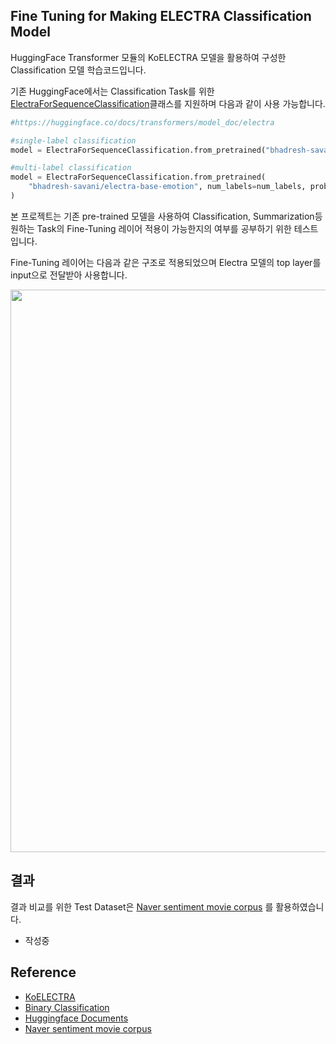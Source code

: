 ## Fine Tuning for Making ELECTRA Classification Model

HuggingFace Transformer 모듈의 KoELECTRA 모델을 활용하여 구성한 Classification 모델 학습코드입니다.

기존 HuggingFace에서는 Classification Task를 위한 [ElectraForSequenceClassification](https://huggingface.co/docs/transformers/model_doc/electra#transformers.ElectraForSequenceClassification)클래스를 지원하며 다음과 같이 사용 가능합니다.

```python
#https://huggingface.co/docs/transformers/model_doc/electra

#single-label classification
model = ElectraForSequenceClassification.from_pretrained("bhadresh-savani/electra-base-emotion", num_labels=num_labels)

#multi-label classification
model = ElectraForSequenceClassification.from_pretrained(
    "bhadresh-savani/electra-base-emotion", num_labels=num_labels, problem_type="multi_label_classification"
)
```

본 프로젝트는 기존 pre-trained 모델을 사용하여 Classification, Summarization등 원하는 Task의 Fine-Tuning 레이어 적용이 가능한지의 여부를 공부하기 위한 테스트입니다.

Fine-Tuning 레이어는 다음과 같은 구조로 적용되었으며 Electra 모델의 top layer를 input으로 전달받아 사용합니다.
<p float="left" align="center">
    <img width="900" src="https://user-images.githubusercontent.com/이미지-추가하기" />  
</p>


## 결과

결과 비교를 위한 Test Dataset은 [Naver sentiment movie corpus](https://github.com/e9t/nsmc) 를 활용하였습니다.

- 작성중

## Reference
- [KoELECTRA](https://github.com/monologg/KoELECTRA)
- [Binary Classification](https://github.com/na2na8/ELECTRABinaryClassification)
- [Huggingface Documents](https://huggingface.co/docs/transformers/model_doc/electra)
- [Naver sentiment movie corpus](https://github.com/e9t/nsmc)
